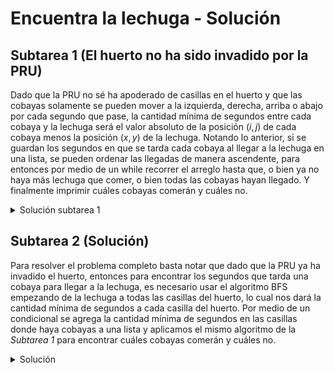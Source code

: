 # Encuentra la lechuga - Solución

## Subtarea 1 (El huerto no ha sido invadido por la PRU)

Dado que la PRU no sé ha apoderado de casillas en el huerto y que las cobayas solamente se pueden mover a la izquierda, derecha, arriba o abajo por cada segundo que pase, la cantidad mínima de segundos entre cada cobaya y la lechuga será el valor absoluto de la posición $(i, j)$ de cada cobaya menos la posición $(x, y)$ de la lechuga. Notando lo anterior, si se guardan los segundos en que se tarda cada cobaya al llegar a la lechuga en una lista, se pueden ordenar las llegadas de manera ascendente, para entonces por medio de un while recorrer el arreglo hasta que, o bien ya no haya más lechuga que comer, o bien todas las cobayas hayan llegado. Y finalmente imprimir cuáles cobayas comerán y cuáles no.

<details><summary>Solución subtarea 1</summary>

{{sub1.cpp}}

</details>

## Subtarea 2 (Solución)

Para resolver el problema completo basta notar que dado que la PRU ya ha invadido el huerto, entonces para encontrar los segundos que tarda una cobaya para llegar a la lechuga, es necesario usar el algoritmo BFS empezando de la lechuga a todas las casillas del huerto, lo cual nos dará la cantidad mínima de segundos a cada casilla del huerto. Por medio de un condicional se agrega la cantidad mínima de segundos en las casillas donde haya cobayas a una lista y aplicamos el mismo algoritmo de la _Subtarea 1_ para encontrar cuáles cobayas comerán y cuáles no.

<details><summary>Solución</summary>

{{solution.cpp}}

</details>
